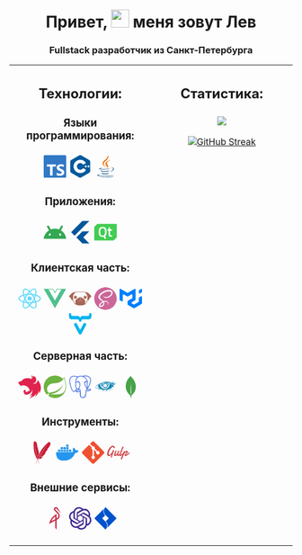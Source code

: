 <h1 align="center">Привет, <img src="https://github.com/blackcater/blackcater/raw/main/images/Hi.gif" height="32"/> меня зовут Лев</h1>
<h3 align="center">Fullstack разработчик из Санкт-Петербурга</h3>

<table>
<tr>
<td valign="top" width="50%">
<div align="center">  
<h2 align="center">Технологии:</h2>
<h3 align="center"> Языки программирования: <br><br>
<svg width=40 height=40 role="img" viewBox="0 0 24 24" xmlns="http://www.w3.org/2000/svg"><title>TypeScript</title><path d="M1.125 0C.502 0 0 .502 0 1.125v21.75C0 23.498.502 24 1.125 24h21.75c.623 0 1.125-.502 1.125-1.125V1.125C24 .502 23.498 0 22.875 0zm17.363 9.75c.612 0 1.154.037 1.627.111a6.38 6.38 0 0 1 1.306.34v2.458a3.95 3.95 0 0 0-.643-.361 5.093 5.093 0 0 0-.717-.26 5.453 5.453 0 0 0-1.426-.2c-.3 0-.573.028-.819.086a2.1 2.1 0 0 0-.623.242c-.17.104-.3.229-.393.374a.888.888 0 0 0-.14.49c0 .196.053.373.156.529.104.156.252.304.443.444s.423.276.696.41c.273.135.582.274.926.416.47.197.892.407 1.266.628.374.222.695.473.963.753.268.279.472.598.614.957.142.359.214.776.214 1.253 0 .657-.125 1.21-.373 1.656a3.033 3.033 0 0 1-1.012 1.085 4.38 4.38 0 0 1-1.487.596c-.566.12-1.163.18-1.79.18a9.916 9.916 0 0 1-1.84-.164 5.544 5.544 0 0 1-1.512-.493v-2.63a5.033 5.033 0 0 0 3.237 1.2c.333 0 .624-.03.872-.09.249-.06.456-.144.623-.25.166-.108.29-.234.373-.38a1.023 1.023 0 0 0-.074-1.089 2.12 2.12 0 0 0-.537-.5 5.597 5.597 0 0 0-.807-.444 27.72 27.72 0 0 0-1.007-.436c-.918-.383-1.602-.852-2.053-1.405-.45-.553-.676-1.222-.676-2.005 0-.614.123-1.141.369-1.582.246-.441.58-.804 1.004-1.089a4.494 4.494 0 0 1 1.47-.629 7.536 7.536 0 0 1 1.77-.201zm-15.113.188h9.563v2.166H9.506v9.646H6.789v-9.646H3.375z"  fill="#3178C6"/></svg>
<svg width=40 height=40 role="img" viewBox="0 0 24 24" xmlns="http://www.w3.org/2000/svg"><title>C++</title><path d="M22.394 6c-.167-.29-.398-.543-.652-.69L12.926.22c-.509-.294-1.34-.294-1.848 0L2.26 5.31c-.508.293-.923 1.013-.923 1.6v10.18c0 .294.104.62.271.91.167.29.398.543.652.69l8.816 5.09c.508.293 1.34.293 1.848 0l8.816-5.09c.254-.147.485-.4.652-.69.167-.29.27-.616.27-.91V6.91c.003-.294-.1-.62-.268-.91zM12 19.11c-3.92 0-7.109-3.19-7.109-7.11 0-3.92 3.19-7.11 7.11-7.11a7.133 7.133 0 016.156 3.553l-3.076 1.78a3.567 3.567 0 00-3.08-1.78A3.56 3.56 0 008.444 12 3.56 3.56 0 0012 15.555a3.57 3.57 0 003.08-1.778l3.078 1.78A7.135 7.135 0 0112 19.11zm7.11-6.715h-.79v.79h-.79v-.79h-.79v-.79h.79v-.79h.79v.79h.79zm2.962 0h-.79v.79h-.79v-.79h-.79v-.79h.79v-.79h.79v.79h.79z" fill="#00599C"/></svg>
<svg width=40 height=40 role="img" xmlns="http://www.w3.org/2000/svg" viewBox="0 0 32 32" fill="none"><path d="M16.0497 8.44062C22.6378 3.32607 19.2566 0 19.2566 0C19.7598 5.28738 13.813 6.53583 12.2189 10.1692C11.1312 12.6485 12.9638 14.8193 16.0475 17.5554C15.7749 16.9494 15.3544 16.3606 14.9288 15.7645C13.4769 13.7313 11.9645 11.6132 16.0497 8.44062Z" fill="#E76F00"/><path d="M17.1015 18.677C17.1015 18.677 19.0835 17.0779 17.5139 15.3008C12.1931 9.27186 23.3333 6.53583 23.3333 6.53583C16.5317 9.8125 17.5471 11.7574 19.2567 14.1202C21.0871 16.6538 17.1015 18.677 17.1015 18.677Z" fill="#E76F00"/><path d="M22.937 23.4456C29.0423 20.3258 26.2195 17.3278 24.2492 17.7317C23.7662 17.8305 23.5509 17.9162 23.5509 17.9162C23.5509 17.9162 23.7302 17.64 24.0726 17.5204C27.9705 16.1729 30.9682 21.4949 22.8143 23.6028C22.8143 23.6029 22.9088 23.5198 22.937 23.4456Z" fill="#5382A1"/><path d="M10.233 19.4969C6.41312 18.9953 12.3275 17.6139 12.3275 17.6139C12.3275 17.6139 10.0307 17.4616 7.20592 18.8043C3.86577 20.3932 15.4681 21.1158 21.474 19.5625C22.0984 19.1432 22.9614 18.7798 22.9614 18.7798C22.9614 18.7798 20.5037 19.2114 18.0561 19.4145C15.0612 19.6612 11.8459 19.7093 10.233 19.4969Z" fill="#5382A1"/><path d="M11.6864 22.4758C9.55624 22.2592 10.951 21.2439 10.951 21.2439C5.43898 23.0429 14.0178 25.083 21.7199 22.8682C20.9012 22.5844 20.3806 22.0653 20.3806 22.0653C16.6163 22.7781 14.441 22.7553 11.6864 22.4758Z" fill="#5382A1"/><path d="M12.6145 25.6991C10.486 25.4585 11.7295 24.7474 11.7295 24.7474C6.72594 26.1222 14.7729 28.9625 21.1433 26.2777C20.0999 25.8787 19.3528 25.4181 19.3528 25.4181C16.5111 25.9469 15.1931 25.9884 12.6145 25.6991Z" fill="#5382A1"/><path d="M25.9387 27.3388C25.9387 27.3388 26.8589 28.0844 24.9252 28.6612C21.2481 29.7566 9.62093 30.0874 6.39094 28.7049C5.22984 28.2082 7.40723 27.5189 8.09215 27.3742C8.80646 27.2219 9.21466 27.2503 9.21466 27.2503C7.9234 26.3558 0.868489 29.0067 5.63111 29.7659C18.6195 31.8372 29.3077 28.8331 25.9387 27.3388Z" fill="#5382A1"/><path d="M28 28.9679C27.7869 31.6947 18.7877 32.2683 12.9274 31.8994C9.10432 31.6583 8.33812 31.0558 8.32691 31.047C11.9859 31.6402 18.1549 31.7482 23.1568 30.8225C27.5903 30.0016 28 28.9679 28 28.9679Z" fill="#5382A1"/><div xmlns="" id="ext_installed_id"/></svg></h3>

<h3 align="center"> Приложения: <br><br>
<svg width=40 height=40 role="img" viewBox="0 0 24 24" xmlns="http://www.w3.org/2000/svg"><title>Android</title><path d="M18.4395 5.5586c-.675 1.1664-1.352 2.3318-2.0274 3.498-.0366-.0155-.0742-.0286-.1113-.043-1.8249-.6957-3.484-.8-4.42-.787-1.8551.0185-3.3544.4643-4.2597.8203-.084-.1494-1.7526-3.021-2.0215-3.4864a1.1451 1.1451 0 0 0-.1406-.1914c-.3312-.364-.9054-.4859-1.379-.203-.475.282-.7136.9361-.3886 1.5019 1.9466 3.3696-.0966-.2158 1.9473 3.3593.0172.031-.4946.2642-1.3926 1.0177C2.8987 12.176.452 14.772 0 18.9902h24c-.119-1.1108-.3686-2.099-.7461-3.0683-.7438-1.9118-1.8435-3.2928-2.7402-4.1836a12.1048 12.1048 0 0 0-2.1309-1.6875c.6594-1.122 1.312-2.2559 1.9649-3.3848.2077-.3615.1886-.7956-.0079-1.1191a1.1001 1.1001 0 0 0-.8515-.5332c-.5225-.0536-.9392.3128-1.0488.5449zm-.0391 8.461c.3944.5926.324 1.3306-.1563 1.6503-.4799.3197-1.188.0985-1.582-.4941-.3944-.5927-.324-1.3307.1563-1.6504.4727-.315 1.1812-.1086 1.582.4941zM7.207 13.5273c.4803.3197.5506 1.0577.1563 1.6504-.394.5926-1.1038.8138-1.584.4941-.48-.3197-.5503-1.0577-.1563-1.6504.4008-.6021 1.1087-.8106 1.584-.4941z" fill="#34A853"/></svg>
<svg width=40 height=40 role="img" viewBox="0 0 24 24" xmlns="http://www.w3.org/2000/svg"><title>Flutter</title><path d="M14.314 0L2.3 12 6 15.7 21.684.013h-7.357zm.014 11.072L7.857 17.53l6.47 6.47H21.7l-6.46-6.468 6.46-6.46h-7.37z" fill="#02569B"/></svg>
<svg width=40 height=40 role="img" viewBox="0 0 24 24" xmlns="http://www.w3.org/2000/svg"><title>Qt</title><path d="M21.693 3.162H3.33L0 6.49v14.348h20.671L24 17.51V3.162zM12.785 18.4l-1.562.728-1.35-2.217c-.196.057-.499.09-.924.09-1.579 0-2.683-.425-3.305-1.276-.622-.85-.932-2.2-.932-4.033 0-1.84.319-3.206.949-4.098.63-.892 1.726-1.341 3.288-1.341 1.562 0 2.658.441 3.28 1.333.63.883.94 2.25.94 4.098 0 1.219-.13 2.2-.384 2.945-.261.752-.679 1.325-1.268 1.718zm4.736-1.587c-.858 0-1.447-.196-1.766-.59-.32-.392-.483-1.136-.483-2.232v-3.534H14.11V9.051h1.162V6.843h1.644V9.05h2.094v1.415h-2.094v3.346c0 .622.05 1.03.14 1.227.09.204.326.303.695.303l1.243-.05.073 1.326c-.67.13-1.186.196-1.546.196zm-8.58-9.08c-.95 0-1.604.311-1.963.94-.352.63-.532 1.629-.532 3.011 0 1.374.172 2.364.515 2.953.344.589 1.006.892 1.98.892.973 0 1.628-.295 1.971-.876.335-.58.507-1.57.507-2.953 0-1.39-.172-2.396-.523-3.026-.352-.63-1.006-.94-1.955-.94Z" fill="#41CD52"/></svg>
</h3>

<h3 align="center"> Клиентская часть: <br><br>
<svg  width=40 height=40  role="img" viewBox="0 0 24 24" xmlns="http://www.w3.org/2000/svg"><title>React</title><path d="M14.23 12.004a2.236 2.236 0 0 1-2.235 2.236 2.236 2.236 0 0 1-2.236-2.236 2.236 2.236 0 0 1 2.235-2.236 2.236 2.236 0 0 1 2.236 2.236zm2.648-10.69c-1.346 0-3.107.96-4.888 2.622-1.78-1.653-3.542-2.602-4.887-2.602-.41 0-.783.093-1.106.278-1.375.793-1.683 3.264-.973 6.365C1.98 8.917 0 10.42 0 12.004c0 1.59 1.99 3.097 5.043 4.03-.704 3.113-.39 5.588.988 6.38.32.187.69.275 1.102.275 1.345 0 3.107-.96 4.888-2.624 1.78 1.654 3.542 2.603 4.887 2.603.41 0 .783-.09 1.106-.275 1.374-.792 1.683-3.263.973-6.365C22.02 15.096 24 13.59 24 12.004c0-1.59-1.99-3.097-5.043-4.032.704-3.11.39-5.587-.988-6.38-.318-.184-.688-.277-1.092-.278zm-.005 1.09v.006c.225 0 .406.044.558.127.666.382.955 1.835.73 3.704-.054.46-.142.945-.25 1.44-.96-.236-2.006-.417-3.107-.534-.66-.905-1.345-1.727-2.035-2.447 1.592-1.48 3.087-2.292 4.105-2.295zm-9.77.02c1.012 0 2.514.808 4.11 2.28-.686.72-1.37 1.537-2.02 2.442-1.107.117-2.154.298-3.113.538-.112-.49-.195-.964-.254-1.42-.23-1.868.054-3.32.714-3.707.19-.09.4-.127.563-.132zm4.882 3.05c.455.468.91.992 1.36 1.564-.44-.02-.89-.034-1.345-.034-.46 0-.915.01-1.36.034.44-.572.895-1.096 1.345-1.565zM12 8.1c.74 0 1.477.034 2.202.093.406.582.802 1.203 1.183 1.86.372.64.71 1.29 1.018 1.946-.308.655-.646 1.31-1.013 1.95-.38.66-.773 1.288-1.18 1.87-.728.063-1.466.098-2.21.098-.74 0-1.477-.035-2.202-.093-.406-.582-.802-1.204-1.183-1.86-.372-.64-.71-1.29-1.018-1.946.303-.657.646-1.313 1.013-1.954.38-.66.773-1.286 1.18-1.868.728-.064 1.466-.098 2.21-.098zm-3.635.254c-.24.377-.48.763-.704 1.16-.225.39-.435.782-.635 1.174-.265-.656-.49-1.31-.676-1.947.64-.15 1.315-.283 2.015-.386zm7.26 0c.695.103 1.365.23 2.006.387-.18.632-.405 1.282-.66 1.933-.2-.39-.41-.783-.64-1.174-.225-.392-.465-.774-.705-1.146zm3.063.675c.484.15.944.317 1.375.498 1.732.74 2.852 1.708 2.852 2.476-.005.768-1.125 1.74-2.857 2.475-.42.18-.88.342-1.355.493-.28-.958-.646-1.956-1.1-2.98.45-1.017.81-2.01 1.085-2.964zm-13.395.004c.278.96.645 1.957 1.1 2.98-.45 1.017-.812 2.01-1.086 2.964-.484-.15-.944-.318-1.37-.5-1.732-.737-2.852-1.706-2.852-2.474 0-.768 1.12-1.742 2.852-2.476.42-.18.88-.342 1.356-.494zm11.678 4.28c.265.657.49 1.312.676 1.948-.64.157-1.316.29-2.016.39.24-.375.48-.762.705-1.158.225-.39.435-.788.636-1.18zm-9.945.02c.2.392.41.783.64 1.175.23.39.465.772.705 1.143-.695-.102-1.365-.23-2.006-.386.18-.63.406-1.282.66-1.933zM17.92 16.32c.112.493.2.968.254 1.423.23 1.868-.054 3.32-.714 3.708-.147.09-.338.128-.563.128-1.012 0-2.514-.807-4.11-2.28.686-.72 1.37-1.536 2.02-2.44 1.107-.118 2.154-.3 3.113-.54zm-11.83.01c.96.234 2.006.415 3.107.532.66.905 1.345 1.727 2.035 2.446-1.595 1.483-3.092 2.295-4.11 2.295-.22-.005-.406-.05-.553-.132-.666-.38-.955-1.834-.73-3.703.054-.46.142-.944.25-1.438zm4.56.64c.44.02.89.034 1.345.034.46 0 .915-.01 1.36-.034-.44.572-.895 1.095-1.345 1.565-.455-.47-.91-.993-1.36-1.565z" fill="#61DAFB"/></svg>
<svg   width=40 height=40   role="img" viewBox="0 0 24 24" xmlns="http://www.w3.org/2000/svg"><title>Vue.js</title><path d="M24,1.61H14.06L12,5.16,9.94,1.61H0L12,22.39ZM12,14.08,5.16,2.23H9.59L12,6.41l2.41-4.18h4.43Z" fill="#4FC08D"/></svg>
<svg width=40 height=40 role="img" viewBox="0 0 24 24" xmlns="http://www.w3.org/2000/svg"><title>Pug</title><path d="M12.0938 4.6358c-2.0663 0-3.6817.204-4.9221.5704a6.4511 6.4511 0 0 0 .0918-.084c.0374-.0375-.0507-.0625-.2285-.0684-.5335-.0175-1.8672.1436-2.9904.7051-1.273.599-4.118 3.7446-4.0432 3.9318.075.1872 1.4594 1.3458 1.8712 1.795.2621.2995 1.0485 2.9592 1.7599 2.51.189-.131.2656-.651.33-1.2931.0582.4975.1155 1.013.1934 1.4805.1123.7488 1.087 1.3474 1.1993 2.0587.1391 1.0138.7614 1.7234 1.9805 2.174.4847.6681 1.2382.3299 1.801.6347.8984.4867 1.9091.2617 2.92.2617 1.0108 0 1.984.186 2.92-.3007.576-.2995 1.32.0311 1.8087-.5802 1.2254-.4494 1.8319-1.1633 1.9727-2.1895.1123-.7113 1.0479-1.3099 1.1602-2.0587.0633-.3799.1102-.802.1582-1.2032.0568.4994.13.9042.291 1.0157.674.4493 1.4978-2.2104 1.7599-2.5099.4118-.4492 1.7963-1.6078 1.8712-1.795.0748-.1872-2.8074-3.3327-4.0803-3.9318-1.1231-.5615-2.4568-.7226-2.9903-.705-.167.0054-.2454.0287-.2247.0624-1.1748-.308-2.6728-.4805-4.6095-.4805zm.0293.5c2.2035 0 3.8486.2253 5.01.6153.1335.0449.2387.098.3593.1465.6901.715 1.6233 1.831 2.0138 3.1173.0246.081.0405.1658.0625.248.0003.0013-.0003.0028 0 .004v.0039c.0453.77.3158 1.4169.2305 1.9903-.1536.9982-.2285 1.9726-.373 2.84l-.002.0039v.0039c-.0289.1922-.218.4762-.4786.8067-.2606.3305-.5955.7024-.6817 1.248v.006l-.0019.0038c-.1006.733-.4207 1.1997-1.17 1.5821.1252-.4447.2051-1.055.2051-1.963.0374-1.1231.0766-1.5722-.8594-2.6954-.7184-.9236-1.704-1.5746-2.793-1.8985-.1111-.3899-.7217-.836-1.551-.836-.8285 0-1.4147.422-1.5352.8204-1.1098.3182-2.116.9759-2.8458 1.9141-.936 1.1232-.8594 1.6097-.8594 2.6955 0 .9037.0795 1.5135.2031 1.961-.7697-.385-1.1078-.857-1.207-1.5802v-.0097c-.0875-.5541-.4371-.9235-.7071-1.254-.27-.3305-.4626-.6166-.4903-.8008l-.002-.004v-.0038c-.1444-.8669-.2196-1.8406-.373-2.838v-.002c-.0853-.5734.1833-1.2203.2285-1.9903v.0156c.0131-.1437.0173-.241.0254-.371.3604-1.1587 1.1531-2.1726 1.8048-2.8752a6.4135 6.4135 0 0 1 .7246-.289c1.1921-.3916 2.8593-.6153 5.0628-.6153zm-5.2092 3.805a1.6473 1.6473 0 0 0-1.6349 1.6484 1.6473 1.6473 0 0 0 1.6485 1.6466 1.6473 1.6473 0 0 0 .4415-.0606c.3487-.3747.7177-.7223 1.1113-1.041a1.6473 1.6473 0 0 0 .0938-.545 1.6473 1.6473 0 0 0-1.6466-1.6485 1.6473 1.6473 0 0 0-.0136 0zm10.2973 0a1.6473 1.6473 0 0 0-1.6368 1.6484 1.6473 1.6473 0 0 0 .1504.6836c.3125.2642.611.547.8945.8477a1.6473 1.6473 0 0 0 .6036.1153 1.6473 1.6473 0 0 0 1.6465-1.6466 1.6473 1.6473 0 0 0-1.6465-1.6485 1.6473 1.6473 0 0 0-.0117 0zm-9.8715.4863a.4118.4118 0 0 1 .4101.412.4118.4118 0 0 1-.4101.4122.4118.4118 0 0 1-.4122-.4121.4118.4118 0 0 1 .4122-.4121zm9.471 0a.4118.4118 0 0 1 .4122.412.4118.4118 0 0 1-.4121.4122.4118.4118 0 0 1-.4122-.4121.4118.4118 0 0 1 .4122-.4121zm-5.1095 1.4863a.1498.2995 17.23 0 1 .0293.004.1498.2995 17.23 0 1 .0547.33.1498.2995 17.23 0 1-.2325.2422.1498.2995 17.23 0 1-.0527-.33.1498.2995 17.23 0 1 .2012-.2462zm.6719.0215a.2995.1498 75.54 0 1 .205.254.2995.1498 75.54 0 1-.0703.328.2995.1498 75.54 0 1-.2207-.2519.2995.1498 75.54 0 1 .0703-.3281.2995.1498 75.54 0 1 .0157-.002zm-.3164.4766s.0358.226.1855.3008c.1498.0749.8614-.1504.8614-.1504-.337.262-.9727.263-.9727.338v.373c0 .4079.0263 1.4614-.0313 1.6856.8238.0045 2.09 1.1255 2.09 2.508v.0741c-.0375-1.3478-1.6091-2.4337-2.0958-2.4337-.4867 0-2.0603 1.0485-2.0978 2.4337v-.0742c0-1.3626 1.2326-2.47 2.0567-2.506-.0704-.5517-.0722-1.1372-.0722-1.6875v-.373c-.2145-.0954-.4322-.1714-.6563-.2364.1846.0326.371.0488.545.0488.1497-.0749.1875-.3008.1875-.3008zm-3.0412 1.3477a.1498.1498 0 0 1 .0078 0 .1498.1498 0 0 1 .1504.1504.1498.1498 0 0 1-.1504.1504.1498.1498 0 0 1-.1504-.1504.1498.1498 0 0 1 .1426-.1504zm1.1231 0a.1498.1498 0 0 1 .0078 0 .1498.1498 0 0 1 .1504.1504.1498.1498 0 0 1-.1504.1504.1498.1498 0 0 1-.1504-.1504.1498.1498 0 0 1 .1426-.1504zm3.67 0a.1498.1498 0 0 1 .0079 0 .1498.1498 0 0 1 .1504.1504.1498.1498 0 0 1-.1504.1504.1498.1498 0 0 1-.1504-.1504.1498.1498 0 0 1 .1426-.1504zm1.1232 0a.1498.1498 0 0 1 .0078 0 .1498.1498 0 0 1 .1504.1504.1498.1498 0 0 1-.1504.1504.1498.1498 0 0 1-.1504-.1504.1498.1498 0 0 1 .1426-.1504zm-5.6526.8985a.1498.1498 0 0 1 .0078 0 .1498.1498 0 0 1 .1484.1504.1498.1498 0 0 1-.1484.1504.1498.1498 0 0 1-.1504-.1504.1498.1498 0 0 1 .1426-.1504zm5.3908 0a.1498.1498 0 0 1 .006 0 .1498.1498 0 0 1 .1503.1504.1498.1498 0 0 1-.1504.1504.1498.1498 0 0 1-.1484-.1504.1498.1498 0 0 1 .1425-.1504Z" fill="#A86454"/></svg>
<svg width=40 height=40 role="img" viewBox="0 0 24 24" xmlns="http://www.w3.org/2000/svg"><title>Sass</title><path d="M12 0c6.627 0 12 5.373 12 12s-5.373 12-12 12S0 18.627 0 12 5.373 0 12 0zM9.615 15.998c.175.645.156 1.248-.024 1.792l-.065.18c-.024.061-.052.12-.078.176-.14.29-.326.56-.555.81-.698.759-1.672 1.047-2.09.805-.45-.262-.226-1.335.584-2.19.871-.918 2.12-1.509 2.12-1.509v-.003l.108-.061zm9.911-10.861c-.542-2.133-4.077-2.834-7.422-1.645-1.989.707-4.144 1.818-5.693 3.267C4.568 8.48 4.275 9.98 4.396 10.607c.427 2.211 3.457 3.657 4.703 4.73v.006c-.367.18-3.056 1.529-3.686 2.925-.675 1.47.105 2.521.615 2.655 1.575.436 3.195-.36 4.065-1.649.84-1.261.766-2.881.404-3.676.496-.135 1.08-.195 1.83-.104 2.101.24 2.521 1.56 2.43 2.1-.09.539-.523.854-.674.944-.15.091-.195.12-.181.181.015.09.091.09.21.075.165-.03 1.096-.45 1.141-1.471.045-1.29-1.186-2.729-3.375-2.7-.9.016-1.471.091-1.875.256-.03-.045-.061-.075-.105-.105-1.35-1.455-3.855-2.475-3.75-4.41.03-.705.285-2.564 4.8-4.814 3.705-1.846 6.661-1.335 7.171-.21.733 1.604-1.576 4.59-5.431 5.024-1.47.165-2.235-.404-2.431-.615-.209-.225-.239-.24-.314-.194-.12.06-.045.255 0 .375.12.3.585.825 1.396 1.095.704.225 2.43.359 4.5-.45 2.324-.899 4.139-3.405 3.614-5.505l.073.067z" fill="#CC6699"/></svg>
<svg width=40 height=40 role="img" viewBox="0 0 24 24" xmlns="http://www.w3.org/2000/svg"><title>MUI</title><path d="M20.229 15.793a.666.666 0 0 0 .244-.243.666.666 0 0 0 .09-.333l.012-3.858a.666.666 0 0 1 .09-.333.666.666 0 0 1 .245-.243L23 9.58a.667.667 0 0 1 .333-.088.667.667 0 0 1 .333.09.667.667 0 0 1 .244.243.666.666 0 0 1 .089.333v7.014a.667.667 0 0 1-.335.578l-7.893 4.534a.666.666 0 0 1-.662 0l-6.194-3.542a.667.667 0 0 1-.246-.244.667.667 0 0 1-.09-.335v-3.537c0-.004.004-.006.008-.004s.008 0 .008-.005v-.004c0-.003.002-.005.004-.007l5.102-2.93c.004-.003.002-.01-.003-.01a.005.005 0 0 1-.004-.002.005.005 0 0 1-.001-.004l.01-3.467a.667.667 0 0 0-.333-.58.667.667 0 0 0-.667 0L8.912 9.799a.667.667 0 0 1-.665 0l-3.804-2.19a.667.667 0 0 0-.999.577v6.267a.667.667 0 0 1-.332.577.666.666 0 0 1-.332.09.667.667 0 0 1-.333-.088L.336 13.825a.667.667 0 0 1-.246-.244.667.667 0 0 1-.09-.336L.019 2.292a.667.667 0 0 1 .998-.577l7.23 4.153a.667.667 0 0 0 .665 0l7.228-4.153a.666.666 0 0 1 .333-.088.666.666 0 0 1 .333.09.667.667 0 0 1 .244.244.667.667 0 0 1 .088.333V13.25c0 .117-.03.232-.089.334a.667.667 0 0 1-.245.244l-3.785 2.18a.667.667 0 0 0-.245.245.666.666 0 0 0-.089.334.667.667 0 0 0 .09.334.666.666 0 0 0 .247.244l2.088 1.189a.67.67 0 0 0 .33.087.667.667 0 0 0 .332-.089l4.457-2.56Zm.438-9.828a.666.666 0 0 0 .09.335.666.666 0 0 0 .248.244.667.667 0 0 0 .67-.008l2.001-1.2a.666.666 0 0 0 .237-.243.667.667 0 0 0 .087-.329V2.32a.667.667 0 0 0-.091-.335.667.667 0 0 0-.584-.33.667.667 0 0 0-.334.094l-2 1.2a.666.666 0 0 0-.238.243.668.668 0 0 0-.086.329v2.445Z" fill="#007FFF"/></svg>
<svg width=40 height=40 role="img" viewBox="0 0 24 24" xmlns="http://www.w3.org/2000/svg"><title>Vaadin</title><path d="M1.166.521C.506.521 0 1.055 0 1.715v1.97c0 2.316 1.054 3.473 3.502 3.473h5.43c1.623 0 1.783.685 1.783 1.35 0 .068.004.13.012.193a1.268 1.268 0 0 0 2.531-.004c.007-.062.012-.121.012-.19 0-.664.16-1.349 1.783-1.349h5.43C22.93 7.158 24 6.001 24 3.686V1.715c0-.66-.524-1.194-1.184-1.194-.66 0-1.189.534-1.189 1.194l-.004.685c0 .746-.476 1.27-1.594 1.27h-5.322c-2.422 0-2.608 1.796-2.687 2.748h-.055c-.08-.952-.266-2.748-2.688-2.748H3.955c-1.118 0-1.629-.544-1.629-1.29v-.665c0-.66-.5-1.194-1.16-1.194zm5.875 10.553a1.586 1.586 0 0 0-1.375 2.371c1.657 3.06 3.308 6.13 4.967 9.184a1.415 1.415 0 0 0 2.586.02l.033-.06 4.945-9.142a1.587 1.587 0 0 0-1.377-2.373c-.702 0-1.179.345-1.502 1.082l-3.386 6.313-3.383-6.305c-.326-.745-.805-1.09-1.508-1.09Z" fill="#00B4F0"/></svg>
</h3>

<h3 align="center"> Серверная часть: <br><br>
<svg width=40 height=40 role="img" viewBox="0 0 24 24" xmlns="http://www.w3.org/2000/svg"><title>NestJS</title><path d="M14.131.047c-.173 0-.334.037-.483.087.316.21.49.49.576.806.007.043.019.074.025.117a.681.681 0 0 1 .013.112c.024.545-.143.614-.26.936-.18.415-.13.861.086 1.22a.74.74 0 0 0 .074.137c-.235-1.568 1.073-1.803 1.314-2.293.019-.428-.334-.713-.613-.911a1.37 1.37 0 0 0-.732-.21zM16.102.4c-.024.143-.006.106-.012.18-.006.05-.006.112-.012.161-.013.05-.025.1-.044.149-.012.05-.03.1-.05.149l-.067.142c-.02.025-.031.05-.05.075l-.037.055a2.152 2.152 0 0 1-.093.124c-.037.038-.068.081-.112.112v.006c-.037.031-.074.068-.118.1-.13.099-.278.173-.415.266-.043.03-.087.056-.124.093a.906.906 0 0 0-.118.099c-.043.037-.074.074-.111.118-.031.037-.068.08-.093.124a1.582 1.582 0 0 0-.087.13c-.025.05-.043.093-.068.142-.019.05-.037.093-.05.143a2.007 2.007 0 0 0-.043.155c-.006.025-.006.056-.012.08-.007.025-.007.05-.013.075 0 .05-.006.105-.006.155 0 .037 0 .074.006.111 0 .05.006.1.019.155.006.05.018.1.03.15.02.049.032.098.05.148.013.03.031.062.044.087l-1.426-.552c-.241-.068-.477-.13-.719-.186l-.39-.093c-.372-.074-.75-.13-1.128-.167-.013 0-.019-.006-.031-.006A11.082 11.082 0 0 0 8.9 2.855c-.378.025-.756.074-1.134.136a12.45 12.45 0 0 0-.837.174l-.279.074c-.092.037-.18.08-.266.118l-.205.093c-.012.006-.024.006-.03.012-.063.031-.118.056-.174.087a2.738 2.738 0 0 0-.236.118c-.043.018-.086.043-.124.062a.559.559 0 0 1-.055.03c-.056.032-.112.063-.162.094a1.56 1.56 0 0 0-.148.093c-.044.03-.087.055-.124.086-.006.007-.013.007-.019.013-.037.025-.08.056-.118.087l-.012.012-.093.074c-.012.007-.025.019-.037.025-.031.025-.062.056-.093.08-.006.013-.019.02-.025.025-.037.038-.074.069-.111.106-.007 0-.007.006-.013.012a1.742 1.742 0 0 0-.111.106c-.007.006-.007.012-.013.012a1.454 1.454 0 0 0-.093.1c-.012.012-.03.024-.043.036a1.374 1.374 0 0 1-.106.112c-.006.012-.018.019-.024.03-.05.05-.093.1-.143.15l-.018.018c-.1.106-.205.211-.317.304-.111.1-.229.192-.347.273a3.777 3.777 0 0 1-.762.421c-.13.056-.267.106-.403.149-.26.056-.527.161-.756.18-.05 0-.105.012-.155.018l-.155.037-.149.056c-.05.019-.099.044-.148.068-.044.031-.093.056-.137.087a1.011 1.011 0 0 0-.124.106c-.043.03-.087.074-.124.111-.037.043-.074.08-.105.124-.031.05-.068.093-.093.143a1.092 1.092 0 0 0-.087.142c-.025.056-.05.106-.068.161-.019.05-.037.106-.056.161-.012.05-.025.1-.03.15 0 .005-.007.012-.007.018-.012.056-.012.13-.019.167C.006 7.95 0 7.986 0 8.03a.657.657 0 0 0 .074.31v.006c.019.037.044.075.069.112.024.037.05.074.08.111.031.031.068.069.106.1a.906.906 0 0 0 .117.099c.149.13.186.173.378.272.031.019.062.031.1.05.006 0 .012.006.018.006 0 .013 0 .019.006.031a1.272 1.272 0 0 0 .08.298c.02.037.032.074.05.111.007.013.013.025.02.031.024.05.049.093.073.137l.093.13c.031.037.069.08.106.118.037.037.074.068.118.105 0 0 .006.006.012.006.037.031.074.062.112.087a.986.986 0 0 0 .136.08c.043.025.093.05.142.069a.73.73 0 0 0 .124.043c.007.006.013.006.025.012.025.007.056.013.08.019-.018.335-.024.65.026.762.055.124.328-.254.6-.688-.036.428-.061.93 0 1.079.069.155.44-.329.763-.862 4.395-1.016 8.405 2.02 8.826 6.31-.08-.67-.905-1.041-1.283-.948-.186.458-.502 1.047-1.01 1.413.043-.41.025-.83-.062-1.24a4.009 4.009 0 0 1-.769 1.562c-.588.043-1.177-.242-1.487-.67-.025-.018-.031-.055-.05-.08-.018-.043-.037-.087-.05-.13a.515.515 0 0 1-.037-.13c-.006-.044-.006-.087-.006-.137v-.093a.992.992 0 0 1 .031-.13c.013-.043.025-.086.044-.13.024-.043.043-.087.074-.13.105-.298.105-.54-.087-.682a.706.706 0 0 0-.118-.062c-.024-.006-.055-.018-.08-.025l-.05-.018a.847.847 0 0 0-.13-.031.472.472 0 0 0-.13-.019 1.01 1.01 0 0 0-.136-.012c-.031 0-.062.006-.093.006a.484.484 0 0 0-.137.019c-.043.006-.086.012-.13.024a1.068 1.068 0 0 0-.13.044c-.043.018-.08.037-.124.056-.037.018-.074.043-.118.062-1.444.942-.582 3.148.403 3.787-.372.068-.75.148-.855.229l-.013.012c.267.161.546.298.837.416.397.13.818.247 1.004.297v.006a5.996 5.996 0 0 0 1.562.112c2.746-.192 4.996-2.281 5.405-5.033l.037.161c.019.112.043.23.056.347v.006c.012.056.018.112.025.162v.024c.006.056.012.112.012.162.006.068.012.136.012.204v.1c0 .03.007.067.007.098 0 .038-.007.075-.007.112v.087c0 .043-.006.08-.006.124 0 .025 0 .05-.006.08 0 .044-.006.087-.006.137-.006.018-.006.037-.006.055l-.02.143c0 .019 0 .037-.005.056-.007.062-.019.118-.025.18v.012l-.037.174v.018l-.037.167c0 .007-.007.02-.007.025a1.663 1.663 0 0 1-.043.168v.018c-.019.062-.037.118-.05.174-.006.006-.006.012-.006.012l-.056.186c-.024.062-.043.118-.068.18-.025.062-.043.124-.068.18-.025.062-.05.117-.074.18h-.007c-.024.055-.05.117-.08.173a.302.302 0 0 1-.019.043c-.006.006-.006.013-.012.019a5.867 5.867 0 0 1-1.742 2.082c-.05.031-.099.069-.149.106-.012.012-.03.018-.043.03a2.603 2.603 0 0 1-.136.094l.018.037h.007l.26-.037h.006c.161-.025.322-.056.483-.087.044-.006.093-.019.137-.031l.087-.019c.043-.006.086-.018.13-.024.037-.013.074-.02.111-.031.62-.15 1.221-.354 1.798-.595a9.926 9.926 0 0 1-3.85 3.142c.714-.05 1.426-.167 2.114-.366a9.903 9.903 0 0 0 5.857-4.68 9.893 9.893 0 0 1-1.667 3.986 9.758 9.758 0 0 0 1.655-1.376 9.824 9.824 0 0 0 2.61-5.268c.21.98.272 1.99.18 2.987 4.474-6.241.371-12.712-1.346-14.416-.006-.013-.012-.019-.012-.031-.006.006-.006.006-.006.012 0-.006 0-.006-.007-.012 0 .074-.006.148-.012.223a8.34 8.34 0 0 1-.062.415c-.03.136-.068.273-.105.41-.044.13-.093.266-.15.396a5.322 5.322 0 0 1-.185.378 4.735 4.735 0 0 1-.477.688c-.093.111-.192.21-.292.31a3.994 3.994 0 0 1-.18.155l-.142.124a3.459 3.459 0 0 1-.347.241 4.295 4.295 0 0 1-.366.211c-.13.062-.26.118-.39.174a4.364 4.364 0 0 1-.818.223c-.143.025-.285.037-.422.05a4.914 4.914 0 0 1-.297.012 4.66 4.66 0 0 1-.422-.025 3.137 3.137 0 0 1-.421-.062 3.136 3.136 0 0 1-.415-.105h-.007c.137-.013.273-.025.41-.05a4.493 4.493 0 0 0 .818-.223c.136-.05.266-.112.39-.174.13-.062.248-.13.372-.204.118-.08.235-.161.347-.248.112-.087.217-.18.316-.279.105-.093.198-.198.291-.304.093-.111.18-.223.26-.334.013-.019.026-.044.038-.062.062-.1.124-.199.18-.298a4.272 4.272 0 0 0 .334-.775c.044-.13.075-.266.106-.403.025-.142.05-.278.062-.415.012-.142.025-.285.025-.421 0-.1-.007-.199-.013-.298a6.726 6.726 0 0 0-.05-.415 4.493 4.493 0 0 0-.092-.415c-.044-.13-.087-.267-.137-.397-.05-.13-.111-.26-.173-.384-.069-.124-.137-.248-.211-.366a6.843 6.843 0 0 0-.248-.34c-.093-.106-.186-.212-.285-.317a3.878 3.878 0 0 0-.161-.155c-.28-.217-.57-.421-.862-.607a1.154 1.154 0 0 0-.124-.062 2.415 2.415 0 0 0-.589-.26Z" fill="#E0234E"/></svg>
<svg width=40 height=40 role="img" viewBox="0 0 24 24" xmlns="http://www.w3.org/2000/svg"><title>Spring</title><path d="M21.8537 1.4158a10.4504 10.4504 0 0 1-1.284 2.2471A11.9666 11.9666 0 1 0 3.8518 20.7757l.4445.3951a11.9543 11.9543 0 0 0 19.6316-8.2971c.3457-3.0126-.568-6.8649-2.0743-11.458zM5.5805 20.8745a1.0174 1.0174 0 1 1-.1482-1.4323 1.0396 1.0396 0 0 1 .1482 1.4323zm16.1991-3.5806c-2.9385 3.9263-9.2601 2.5928-13.2852 2.7904 0 0-.7161.0494-1.4323.1481 0 0 .2717-.1234.6174-.2469 2.8398-.9877 4.1732-1.1853 5.9018-2.0743 3.2349-1.6545 6.4698-5.2844 7.1118-9.0379-1.2347 3.6053-4.9881 6.7167-8.3959 7.9761-2.3459.8643-6.5685 1.7039-6.5685 1.7039l-.1729-.0988c-2.8645-1.4076-2.9632-7.6304 2.2718-9.6306 2.2966-.889 4.4696-.395 6.9637-.9877 2.6422-.6174 5.7043-2.5929 6.939-5.1857 1.3828 4.1732 3.062 10.643.0493 14.6434z" fill="#6DB33F"/></svg>
<svg width=40 height=40  role="img" viewBox="0 0 24 24" xmlns="http://www.w3.org/2000/svg"><title>PostgreSQL</title><path d="M23.5594 14.7228a.5269.5269 0 0 0-.0563-.1191c-.139-.2632-.4768-.3418-1.0074-.2321-1.6533.3411-2.2935.1312-2.5256-.0191 1.342-2.0482 2.445-4.522 3.0411-6.8297.2714-1.0507.7982-3.5237.1222-4.7316a1.5641 1.5641 0 0 0-.1509-.235C21.6931.9086 19.8007.0248 17.5099.0005c-1.4947-.0158-2.7705.3461-3.1161.4794a9.449 9.449 0 0 0-.5159-.0816 8.044 8.044 0 0 0-1.3114-.1278c-1.1822-.0184-2.2038.2642-3.0498.8406-.8573-.3211-4.7888-1.645-7.2219.0788C.9359 2.1526.3086 3.8733.4302 6.3043c.0409.818.5069 3.334 1.2423 5.7436.4598 1.5065.9387 2.7019 1.4334 3.582.553.9942 1.1259 1.5933 1.7143 1.7895.4474.1491 1.1327.1441 1.8581-.7279.8012-.9635 1.5903-1.8258 1.9446-2.2069.4351.2355.9064.3625 1.39.3772a.0569.0569 0 0 0 .0004.0041 11.0312 11.0312 0 0 0-.2472.3054c-.3389.4302-.4094.5197-1.5002.7443-.3102.064-1.1344.2339-1.1464.8115-.0025.1224.0329.2309.0919.3268.2269.4231.9216.6097 1.015.6331 1.3345.3335 2.5044.092 3.3714-.6787-.017 2.231.0775 4.4174.3454 5.0874.2212.5529.7618 1.9045 2.4692 1.9043.2505 0 .5263-.0291.8296-.0941 1.7819-.3821 2.5557-1.1696 2.855-2.9059.1503-.8707.4016-2.8753.5388-4.1012.0169-.0703.0357-.1207.057-.1362.0007-.0005.0697-.0471.4272.0307a.3673.3673 0 0 0 .0443.0068l.2539.0223.0149.001c.8468.0384 1.9114-.1426 2.5312-.4308.6438-.2988 1.8057-1.0323 1.5951-1.6698zM2.371 11.8765c-.7435-2.4358-1.1779-4.8851-1.2123-5.5719-.1086-2.1714.4171-3.6829 1.5623-4.4927 1.8367-1.2986 4.8398-.5408 6.108-.13-.0032.0032-.0066.0061-.0098.0094-2.0238 2.044-1.9758 5.536-1.9708 5.7495-.0002.0823.0066.1989.0162.3593.0348.5873.0996 1.6804-.0735 2.9184-.1609 1.1504.1937 2.2764.9728 3.0892.0806.0841.1648.1631.2518.2374-.3468.3714-1.1004 1.1926-1.9025 2.1576-.5677.6825-.9597.5517-1.0886.5087-.3919-.1307-.813-.5871-1.2381-1.3223-.4796-.839-.9635-2.0317-1.4155-3.5126zm6.0072 5.0871c-.1711-.0428-.3271-.1132-.4322-.1772.0889-.0394.2374-.0902.4833-.1409 1.2833-.2641 1.4815-.4506 1.9143-1.0002.0992-.126.2116-.2687.3673-.4426a.3549.3549 0 0 0 .0737-.1298c.1708-.1513.2724-.1099.4369-.0417.156.0646.3078.26.3695.4752.0291.1016.0619.2945-.0452.4444-.9043 1.2658-2.2216 1.2494-3.1676 1.0128zm2.094-3.988-.0525.141c-.133.3566-.2567.6881-.3334 1.003-.6674-.0021-1.3168-.2872-1.8105-.8024-.6279-.6551-.9131-1.5664-.7825-2.5004.1828-1.3079.1153-2.4468.079-3.0586-.005-.0857-.0095-.1607-.0122-.2199.2957-.2621 1.6659-.9962 2.6429-.7724.4459.1022.7176.4057.8305.928.5846 2.7038.0774 3.8307-.3302 4.7363-.084.1866-.1633.3629-.2311.5454zm7.3637 4.5725c-.0169.1768-.0358.376-.0618.5959l-.146.4383a.3547.3547 0 0 0-.0182.1077c-.0059.4747-.054.6489-.115.8693-.0634.2292-.1353.4891-.1794 1.0575-.11 1.4143-.8782 2.2267-2.4172 2.5565-1.5155.3251-1.7843-.4968-2.0212-1.2217a6.5824 6.5824 0 0 0-.0769-.2266c-.2154-.5858-.1911-1.4119-.1574-2.5551.0165-.5612-.0249-1.9013-.3302-2.6462.0044-.2932.0106-.5909.019-.8918a.3529.3529 0 0 0-.0153-.1126 1.4927 1.4927 0 0 0-.0439-.208c-.1226-.4283-.4213-.7866-.7797-.9351-.1424-.059-.4038-.1672-.7178-.0869.067-.276.1831-.5875.309-.9249l.0529-.142c.0595-.16.134-.3257.213-.5012.4265-.9476 1.0106-2.2453.3766-5.1772-.2374-1.0981-1.0304-1.6343-2.2324-1.5098-.7207.0746-1.3799.3654-1.7088.5321a5.6716 5.6716 0 0 0-.1958.1041c.0918-1.1064.4386-3.1741 1.7357-4.4823a4.0306 4.0306 0 0 1 .3033-.276.3532.3532 0 0 0 .1447-.0644c.7524-.5706 1.6945-.8506 2.802-.8325.4091.0067.8017.0339 1.1742.081 1.939.3544 3.2439 1.4468 4.0359 2.3827.8143.9623 1.2552 1.9315 1.4312 2.4543-1.3232-.1346-2.2234.1268-2.6797.779-.9926 1.4189.543 4.1729 1.2811 5.4964.1353.2426.2522.4522.2889.5413.2403.5825.5515.9713.7787 1.2552.0696.087.1372.1714.1885.245-.4008.1155-1.1208.3825-1.0552 1.717-.0123.1563-.0423.4469-.0834.8148-.0461.2077-.0702.4603-.0994.7662zm.8905-1.6211c-.0405-.8316.2691-.9185.5967-1.0105a2.8566 2.8566 0 0 0 .135-.0406 1.202 1.202 0 0 0 .1342.103c.5703.3765 1.5823.4213 3.0068.1344-.2016.1769-.5189.3994-.9533.6011-.4098.1903-1.0957.333-1.7473.3636-.7197.0336-1.0859-.0807-1.1721-.151zm.5695-9.2712c-.0059.3508-.0542.6692-.1054 1.0017-.055.3576-.112.7274-.1264 1.1762-.0142.4368.0404.8909.0932 1.3301.1066.887.216 1.8003-.2075 2.7014a3.5272 3.5272 0 0 1-.1876-.3856c-.0527-.1276-.1669-.3326-.3251-.6162-.6156-1.1041-2.0574-3.6896-1.3193-4.7446.3795-.5427 1.3408-.5661 2.1781-.463zm.2284 7.0137a12.3762 12.3762 0 0 0-.0853-.1074l-.0355-.0444c.7262-1.1995.5842-2.3862.4578-3.4385-.0519-.4318-.1009-.8396-.0885-1.2226.0129-.4061.0666-.7543.1185-1.0911.0639-.415.1288-.8443.1109-1.3505.0134-.0531.0188-.1158.0118-.1902-.0457-.4855-.5999-1.938-1.7294-3.253-.6076-.7073-1.4896-1.4972-2.6889-2.0395.5251-.1066 1.2328-.2035 2.0244-.1859 2.0515.0456 3.6746.8135 4.8242 2.2824a.908.908 0 0 1 .0667.1002c.7231 1.3556-.2762 6.2751-2.9867 10.5405zm-8.8166-6.1162c-.025.1794-.3089.4225-.6211.4225a.5821.5821 0 0 1-.0809-.0056c-.1873-.026-.3765-.144-.5059-.3156-.0458-.0605-.1203-.178-.1055-.2844.0055-.0401.0261-.0985.0925-.1488.1182-.0894.3518-.1226.6096-.0867.3163.0441.6426.1938.6113.4186zm7.9305-.4114c.0111.0792-.049.201-.1531.3102-.0683.0717-.212.1961-.4079.2232a.5456.5456 0 0 1-.075.0052c-.2935 0-.5414-.2344-.5607-.3717-.024-.1765.2641-.3106.5611-.352.297-.0414.6111.0088.6356.1851z" fill="#4169E1"/></svg>
<svg width=40 height=40 role="img" viewBox="0 0 24 24" xmlns="http://www.w3.org/2000/svg"><title>Apache Cassandra</title><path d="M10.374 10.53a3.102 3.102 0 0 1-.428-.222l.555.143c0 .02-.01.036-.01.055l-.117.025zm-.283 1.506-.315.253.852-1.079-1.078.391c.002.017.009.033.009.05a.57.57 0 0 1-.184.42c.102.217.228.424.375.616a3.2 3.2 0 0 1 .34-.651zm.717-2.347-.652-.82a.427.427 0 0 1-.506.162c-.054.073-.083.162-.13.24l1.258.463c.011-.015.019-.031.03-.045zm-1.666.444c-.07.314-.087.637-.05.956a.566.566 0 0 1 .451.475l.946-.606c-.067-.022-.126-.06-.191-.088l-1.119-.08.64-.14a3.186 3.186 0 0 1-.668-.554l-.01.037zM20.1 11.648c-.164.202.833 1.022.833 1.022s-1.654-1.022-2.234-.72c-.278.144.574.811 1.175 1.242-.428-.274-.982-.571-1.175-.408-.328.277 1.565 2.549 1.565 2.549s-2.145-2.322-2.36-2.209c-.214.114.593 1.224.593 1.224s-1.06-1.16-1.35-.959c-.29.202 1.514 3.218 1.514 3.218s-1.956-3.091-2.763-2.574c1.268 2.782.795 3.18.795 3.18s-.162-2.839-1.742-2.764c-.795.038.379 2.12.379 2.12s-1.08-1.902-1.8-1.864c1.326 2.51.854 3.53.854 3.53s.219-2.143-1.58-3.336c.682.606-.427 3.336-.427 3.336s.976-4.023-.719-3.256c-.268.121-.019 2.007-.019 2.007s-.34-2.158-.851-2.045c-.298.066-1.893 2.99-1.893 2.99s1.306-3.16.908-3.027c-.29.096-.833 1.4-.833 1.4s.265-1.287 0-1.363c-.264-.075-1.74 1.363-1.74 1.363s1.097-1.287.908-1.552c-.287-.402-.623-.42-1.022-.265-.581.226-1.363 1.287-1.363 1.287s.78-1.074.643-1.476c-.219-.647-2.46 1.249-2.46 1.249s1.325-1.25 1.022-1.514c-.303-.265-1.947-.183-2.46-.185-1.515-.004-2.039-.36-2.498-.724 1.987.997 3.803-.151 6.094.494l.21.06c-1.3-.558-2.144-1.378-2.226-2.354-.036-.416.074-.827.297-1.222.619-.4 1.29-.773 2.06-1.095a4 4 0 0 0-.064.698c0 2.44 2.203 4.417 4.92 4.417s4.92-1.977 4.92-4.417c0-.45-.083-.881-.223-1.29 1.431.404 2.45.968 3.132 1.335.022.092.045.184.053.279.024.274-.018.547-.11.814.095-.147.198-.288.28-.445.367-.997 1.855.227 1.855.227s-1.085-.454-1.06-.24c.026.215 1.628.96 1.628.96s-1.45-.455-1.362-.114c.088.34 1.817 1.703 1.817 1.703s-1.956-1.489-2.12-1.287zm-7.268 2.65.042-.008-.06.01zM9.256 9.753c.12.13.26.234.396.343l.927-.029-1.064-.788c-.093.154-.195.303-.26.474Zm10.62 3.44c.3.215.54.373.54.373s-.24-.181-.54-.374zM7.507 8.617c-.14.229-.214.492-.215.76a3.99 3.99 0 0 0 2.358 3.64c0-.005.002-.01.003-.014a3.19 3.19 0 0 1-.58-.788c-.648.099-.926-.794-.336-1.08a3.174 3.174 0 0 1 .138-1.388 3.162 3.162 0 0 1-.52-1.36c-.296.07-.579.147-.848.23Zm1.488.82c.108-.24.243-.46.402-.661a.435.435 0 0 1 .568-.557c.077-.059.166-.099.248-.15a16.17 16.17 0 0 0-1.727.284c.114.388.272.76.509 1.084Zm2.285 3.928c1.4 0 2.633-.723 3.344-1.816a3.399 3.399 0 0 0-1.265-.539l-.297-.023.916.9-1.197-.467.704 1.078-1.074-.832-.012.006.347 1.278-.596-1.134-.098 1.33-.401-1.326-.472 1.261.114-1.359c-.006-.002-.01-.006-.015-.008l-.814 1.154.286-1.067c-.34.322-.605.713-.781 1.146.095.102.197.198.303.29.322.083.66.128 1.008.128zm10.145-4.434c.971-.567 1.716-1.955 1.716-1.955s-1.893 1.955-3.205 1.665c1.186-.934 1.766-2.549 1.766-2.549s-1.506 2.325-2.448 2.423c1.086-.959 1.54-2.322 1.54-2.322s-1.237 1.817-2.196 1.944c1.287-1.161 1.338-1.893 1.338-1.893s-1.781 2.302-2.499 1.943c.858-.934 1.439-2.12 1.439-2.12s-1.489 2.019-1.893 1.69c-.277-.05.454-.958.454-.958s-.908.807-1.16.606c.454-.278 1.236-1.64 1.236-1.64S16 7.505 15.621 7.304l.731-1.483s-.73 1.483-1.715 1.23c.454-.58.63-1.112.63-1.112s-.756 1.213-1.69.885c-.22-.077.273-.635.273-.635s-.626.61-1.055.534c-.43-.076.025-.858.025-.858s-.757 1.186-.908 1.136c-.152-.05.075-.833.075-.833s-.555.908-.858.858c-.302-.05 0-.934 0-.934s-.328.984-.58.909c-.252-.076-.303-.656-.303-.656s-.068.788-.429.858c-2.725.53-5.728 1.69-9.489 5.45C3.887 10.738 5.3 7.91 11.962 7.659c5.044-.191 7.399 2.137 8.177 2.17C22.51 9.93 24 7.633 24 7.633s-1.489 1.716-2.574 1.3zm-7.74.872-.608.464v.001l.054.003a3.35 3.35 0 0 0 .554-.468zm1.583-.426c0-.536-.237-.929-.594-1.217a3.178 3.178 0 0 1-.165.825.393.393 0 0 1-.328.681c-.154.233-.34.445-.549.63l.661.034-.995.237c-.025.018-.045.041-.07.058a3.194 3.194 0 0 1 1.536.691c.32-.574.504-1.235.504-1.94zM10.99 7.996a3.5 3.5 0 0 0-.785.46.427.427 0 0 1-.013.357l.885.643.023-.016-.36-1.262.627 1.12c.018-.006.04-.006.058-.011l-.02-1.251.398 1.163.477-1.15.016 1.268c.004.001.007.005.012.007l.713-1.005-.363 1.218.009.01 1.04-.69-.759 1.05.002.005.95-.34c.012-.016.028-.029.041-.045a.395.395 0 0 1 .394-.632 3.43 3.43 0 0 0 .27-.784 13.99 13.99 0 0 0-2.798-.168c-.286.011-.55.033-.817.053Z"  fill="#1287B1"/></svg>
<svg width=40 height=40  role="img" viewBox="0 0 24 24" xmlns="http://www.w3.org/2000/svg"><title>MongoDB</title><path d="M17.193 9.555c-1.264-5.58-4.252-7.414-4.573-8.115-.28-.394-.53-.954-.735-1.44-.036.495-.055.685-.523 1.184-.723.566-4.438 3.682-4.74 10.02-.282 5.912 4.27 9.435 4.888 9.884l.07.05A73.49 73.49 0 0111.91 24h.481c.114-1.032.284-2.056.51-3.07.417-.296.604-.463.85-.693a11.342 11.342 0 003.639-8.464c.01-.814-.103-1.662-.197-2.218zm-5.336 8.195s0-8.291.275-8.29c.213 0 .49 10.695.49 10.695-.381-.045-.765-1.76-.765-2.405z"  fill="#47A248"/></svg></h3>

<h3 align="center"> Инструменты: <br><br>
<svg width=40 height=40 role="img" viewBox="0 0 24 24" xmlns="http://www.w3.org/2000/svg"><title>Apache Maven</title><path d="M4.237.001c-.312-.013-.665.072-.828.457-.158.374-.283 1.188-.34 2.276l1.223.591c-.02-.737.007-1.43.076-2.066-.026.299-.056.96.006 2.039.019.342.049.725.088 1.15.002.024.002.047.007.069a45.485 45.485 0 0 0 .309 2.412c.057.368.126.752.195 1.16l-.01.01c.014.01.015.018.014.023l.03.16c.03.162.06.328.093.494l.108.553.056.289a61.72 61.72 0 0 0 .457 2.068c.09.382.186.78.287 1.186.098.386.199.783.309 1.193.096.362.199.735.303 1.117.003.018.012.036.015.055a145.826 145.826 0 0 0 .34 1.185l.049.174c.078.261.158.533.242.805a4.2 4.2 0 0 1-.293-.135l-.19-.654c-.02-.077-.042-.148-.062-.225l-.002-.004-.004-.002c-.087-.3-.17-.607-.257-.916-.023-.087-.044-.173-.069-.263l-.314-1.178c-.1-.381-.194-.765-.29-1.154-.094-.39-.185-.78-.277-1.172-.093-.401-.181-.8-.265-1.203-.085-.396-.161-.798-.24-1.193a50.315 50.315 0 0 1-.211-1.17c-.004-.013-.006-.03-.01-.041l.004-.002c-.057-.386-.116-.77-.174-1.15a60.905 60.905 0 0 1-.154-1.204 27.447 27.447 0 0 1-.172-2.41l-1.22-.59c-.004.074-.01.15-.013.23-.012.294-.02.605-.023.93a45.3 45.3 0 0 0 .006 1.157c.009.37.025.755.045 1.148.02.336.042.675.07 1.022l.002.039.006.004c.003.023.007.05.006.076.033.368.064.739.107 1.115a34.493 34.493 0 0 0 .303 2.125c.01.064.024.131.035.195a23.418 23.418 0 0 0 .547 2.32c.07.237.14.464.21.68.063.182.13.365.194.545.155.422.327.832.512 1.232l.006.004a.318.318 0 0 0 .02.05c.225.485.475.95.755 1.395.01.013.02.033.03.047-.455-.183-1.259-.098-1.253-.097.83.288 1.557.64 2.016 1.175-.183.2-.523.352-.953.477.594.064.924-.039 1.045-.092-.31.26-.483.732-.635 1.24.35-.57.696-.949 1.033-1.094.078.258.162.524.244.788A147.532 147.532 0 0 0 5.157 24a.56.56 0 0 0 .43-.312c.13-.282.83-1.775 1.908-3.875.413 1.303.88 2.679 1.386 4.109a.494.494 0 0 0 .076-.465 103.735 103.735 0 0 1-1.308-3.945c.154-.299.316-.612.484-.932.125.04.255.094.389.155.203.186.352.491.482.84a1.515 1.515 0 0 0-.334-1.098c1.335.258 2.547.09 3.287-.81a3.97 3.97 0 0 0 .192-.258c-.325.304-.682.404-1.313.273.996-.281 1.523-.617 2.035-1.22.12-.145.244-.303.371-.48-.943.722-1.927.822-2.9.493l-.045-.018c.914.02 2.203-.474 3.092-1.189.41-.33.796-.73 1.17-1.21.28-.359.55-.76.82-1.216.234-.393.468-.824.7-1.293a2.83 2.83 0 0 1-.74.137l-.144.008c-.048.002-.093 0-.146.002.885-.198 1.5-.74 1.994-1.447-.24.117-.628.262-1.07.297-.058.006-.12.006-.182.006-.013-.002-.028 0-.047-.002.306-.078.574-.178.81-.309a3.363 3.363 0 0 0 .358-.236c.044-.037.088-.07.13-.106.099-.086.193-.18.28-.287.028-.034.056-.063.08-.098.036-.05.073-.098.104-.146a8.388 8.388 0 0 0 .51-.828c.015-.031.032-.057.046-.088.04-.084.08-.16.11-.227.042-.099.074-.179.092-.238a.515.515 0 0 1-.108.051c-.273.112-.727.187-1.086.201-.004 0-.008 0-.013.004h-.067c.72-.214 1.067-.45 1.422-.818a13.883 13.883 0 0 0 1.154-1.428c.264-.37.505-.738.692-1.072a6.5 6.5 0 0 0 .298-.592c.066-.157.122-.305.172-.45-.466.01-.986.011-1.48 0 .495.01 1.015.007 1.484-.005.5-1.485.063-2.262.063-2.262s-.526-1.212-1.4-.851c-.426.175-1.172.73-2.083 1.56l.514 1.45a17.561 17.561 0 0 1 1.703-1.602c-.257.22-.807.726-1.615 1.644-.256.29-.537.624-.844.997-.017.02-.035.038-.047.06a51.435 51.435 0 0 0-1.666 2.187c-.248.34-.498.704-.765 1.088h-.016c.002.02-.004.028-.01.032l-.101.152c-.104.155-.213.31-.318.47l-.352.534c-.061.09-.124.181-.186.277-.184.282-.367.573-.558.873a97.351 97.351 0 0 0-1.428 2.338 96.866 96.866 0 0 0-1.341 2.343c-.012.017-.02.04-.034.057a197.256 197.256 0 0 0-.668 1.223l-.097.181c-.17.318-.346.642-.52.979 0 .004-.005.008-.006.013-.026.048-.05.093-.072.141-.117.222-.218.424-.45.87a1.352 1.352 0 0 0-.233-.182l.345-.65c.047-.089.096-.177.143-.27l.04-.077.546-1.001.13-.233v-.006l-.001-.006c.169-.31.345-.62.52-.94.051-.087.102-.173.153-.265.224-.395.454-.794.684-1.197a91.685 91.685 0 0 1 2.135-3.504c.247-.386.503-.77.754-1.152.092-.138.182-.272.279-.41a72.9 72.9 0 0 1 .48-.701c.007-.012.019-.024.026-.037h.006c.26-.356.517-.713.773-1.065.278-.373.554-.735.83-1.09a31.075 31.075 0 0 1 1.777-2.075l-.515-1.446c-.06.057-.126.116-.192.178a32.37 32.37 0 0 0-.758.729c-.295.294-.597.606-.912.935a46.032 46.032 0 0 0-1.632 1.838l-.03.033.002.008c-.017.02-.033.044-.054.064-.266.323-.538.649-.801.985a39.105 39.105 0 0 0-1.445 1.95c-.043.06-.085.126-.127.186a26.458 26.458 0 0 0-1.403 2.303c-.13.247-.256.485-.37.715-.096.195-.187.395-.278.591-.21.463-.398.93-.566 1.399l.002.006a.36.36 0 0 0-.026.058c-.108.303-.203.608-.29.914-.14.174-.302.325-.483.46a3.505 3.505 0 0 0-.131-.153 5.148 5.148 0 0 0 .824-2.211 6.4 6.4 0 0 0-.016-1.488c-.046-.4-.126-.82-.238-1.274-.097-.393-.217-.81-.363-1.248-.091.185-.22.367-.379.545l-.086.094c-.029.032-.06.06-.092.094.434-.674.486-1.397.358-2.148a2.722 2.722 0 0 1-.49.85c-.033.038-.072.077-.11.116-.01.007-.019.018-.033.028.144-.24.25-.467.318-.698a1.29 1.29 0 0 0 .04-.146 2.85 2.85 0 0 0 .038-.225l.018-.146a2.11 2.11 0 0 0-.002-.354c-.003-.04-.004-.076-.01-.113-.01-.055-.016-.105-.027-.154a7.416 7.416 0 0 0-.193-.84c-.01-.028-.015-.056-.026-.084-.027-.079-.048-.149-.072-.209a2.1 2.1 0 0 0-.09-.209.455.455 0 0 1-.035.1c-.102.24-.34.57-.557.8-.003.003-.007.005-.007.01l-.04.043c.318-.58.39-.946.385-1.398a12.274 12.274 0 0 0-.16-1.615 10.68 10.68 0 0 0-.232-1.104 5.853 5.853 0 0 0-.18-.558 6.337 6.337 0 0 0-.172-.391 26.18 26.18 0 0 0 .002-.004C5.576.341 4.82.124 4.82.124s-.27-.11-.582-.123zm3.38 15.783l.032.082v.002c-.06.033-.116.067-.178.097-.012.004-.024.012-.039.018a2.41 2.41 0 0 0 .186-.2zm-.603 1.626c.13.136.25.242.354.32l.07.227a1.866 1.866 0 0 0-.246.053l-.03-.098c-.024-.084-.048-.17-.076-.257l-.021-.073zm.26.875a2.34 2.34 0 0 1 .271.01l.07.229a.778.778 0 0 1 .247-.004l-.326.627a127.643 127.643 0 0 1-.262-.862z"  fill="#C71A36"/></svg>
<svg width=40 height=40 role="img" viewBox="0 0 24 24" xmlns="http://www.w3.org/2000/svg"><title>Docker</title><path d="M13.983 11.078h2.119a.186.186 0 00.186-.185V9.006a.186.186 0 00-.186-.186h-2.119a.185.185 0 00-.185.185v1.888c0 .102.083.185.185.185m-2.954-5.43h2.118a.186.186 0 00.186-.186V3.574a.186.186 0 00-.186-.185h-2.118a.185.185 0 00-.185.185v1.888c0 .102.082.185.185.185m0 2.716h2.118a.187.187 0 00.186-.186V6.29a.186.186 0 00-.186-.185h-2.118a.185.185 0 00-.185.185v1.887c0 .102.082.185.185.186m-2.93 0h2.12a.186.186 0 00.184-.186V6.29a.185.185 0 00-.185-.185H8.1a.185.185 0 00-.185.185v1.887c0 .102.083.185.185.186m-2.964 0h2.119a.186.186 0 00.185-.186V6.29a.185.185 0 00-.185-.185H5.136a.186.186 0 00-.186.185v1.887c0 .102.084.185.186.186m5.893 2.715h2.118a.186.186 0 00.186-.185V9.006a.186.186 0 00-.186-.186h-2.118a.185.185 0 00-.185.185v1.888c0 .102.082.185.185.185m-2.93 0h2.12a.185.185 0 00.184-.185V9.006a.185.185 0 00-.184-.186h-2.12a.185.185 0 00-.184.185v1.888c0 .102.083.185.185.185m-2.964 0h2.119a.185.185 0 00.185-.185V9.006a.185.185 0 00-.184-.186h-2.12a.186.186 0 00-.186.186v1.887c0 .102.084.185.186.185m-2.92 0h2.12a.185.185 0 00.184-.185V9.006a.185.185 0 00-.184-.186h-2.12a.185.185 0 00-.184.185v1.888c0 .102.082.185.185.185M23.763 9.89c-.065-.051-.672-.51-1.954-.51-.338.001-.676.03-1.01.087-.248-1.7-1.653-2.53-1.716-2.566l-.344-.199-.226.327c-.284.438-.49.922-.612 1.43-.23.97-.09 1.882.403 2.661-.595.332-1.55.413-1.744.42H.751a.751.751 0 00-.75.748 11.376 11.376 0 00.692 4.062c.545 1.428 1.355 2.48 2.41 3.124 1.18.723 3.1 1.137 5.275 1.137.983.003 1.963-.086 2.93-.266a12.248 12.248 0 003.823-1.389c.98-.567 1.86-1.288 2.61-2.136 1.252-1.418 1.998-2.997 2.553-4.4h.221c1.372 0 2.215-.549 2.68-1.009.309-.293.55-.65.707-1.046l.098-.288Z" fill="#2496ED"/></svg>
<svg width=40 height=40 role="img" viewBox="0 0 24 24" xmlns="http://www.w3.org/2000/svg"><title>Git</title><path d="M23.546 10.93L13.067.452c-.604-.603-1.582-.603-2.188 0L8.708 2.627l2.76 2.76c.645-.215 1.379-.07 1.889.441.516.515.658 1.258.438 1.9l2.658 2.66c.645-.223 1.387-.078 1.9.435.721.72.721 1.884 0 2.604-.719.719-1.881.719-2.6 0-.539-.541-.674-1.337-.404-1.996L12.86 8.955v6.525c.176.086.342.203.488.348.713.721.713 1.883 0 2.6-.719.721-1.889.721-2.609 0-.719-.719-.719-1.879 0-2.598.182-.18.387-.316.605-.406V8.835c-.217-.091-.424-.222-.6-.401-.545-.545-.676-1.342-.396-2.009L7.636 3.7.45 10.881c-.6.605-.6 1.584 0 2.189l10.48 10.477c.604.604 1.582.604 2.186 0l10.43-10.43c.605-.603.605-1.582 0-2.187" fill="#F05032"/></svg>
<svg width=40 height=40 role="img" viewBox="0 0 24 24" xmlns="http://www.w3.org/2000/svg"><title>gulp</title><path d="M5.936 4.694c-.336 0-.675.078-1.013.222-.34.145-.676.346-1.007.605a7.133 7.133 0 00-.97.917c-.313.354-.61.745-.887 1.164-.276.42-.533.867-.78 1.32h-.001v.001c-.239.473-.448.96-.63 1.455-.18.496-.324.993-.438 1.497-.11.5-.178.987-.2 1.465a.515.515 0 00-.01.091v.095c0 .261.038.53.075.776v.002l.001.002c.068.262.175.504.31.717a1.7 1.7 0 00.537.518c.217.138.474.207.776.207.263 0 .536-.06.817-.185.279-.125.557-.288.834-.479.268-.192.536-.412.794-.66.207-.192.396-.392.583-.59l-.196.608c-.085.293-.18.576-.257.853-.085.274-.152.52-.209.738-.057.216-.096.362-.096.456v.215c0 .241.025.411.104.518a.398.398 0 00.333.152.435.435 0 00.265-.095c.081-.06.15-.137.219-.224v-.002l.002-.001c.057-.087.115-.18.164-.278.05-.101.078-.19.107-.269v-.001l.067-.24.143-.495.19-.662c.076-.247.142-.495.227-.747l.225-.75c.072-.244.14-.465.203-.661.063-.2.116-.362.16-.493.02-.065.04-.116.054-.154l.014-.032.04.018.018-.048c.076-.218.151-.427.227-.626.076-.2.152-.4.21-.597a3.762 3.762 0 00.22-1.29.637.637 0 00-.05-.255.44.44 0 00-.124-.18.499.499 0 00-.174-.1.622.622 0 00-.19-.03.655.655 0 00-.378.127c-.129.086-.225.229-.297.422v.001l-.55 1.764a3.91 3.91 0 01-.317.513v.001a9.407 9.407 0 01-1.71 1.832c-.207.17-.404.301-.6.404a1.063 1.063 0 01-.5.146.48.48 0 01-.312-.103.637.637 0 01-.204-.275 1.582 1.582 0 01-.102-.387 3.182 3.182 0 01-.028-.422c0-.413.066-.874.198-1.394.132-.52.312-1.04.539-1.579.227-.54.492-1.06.786-1.571.293-.511.605-.965.926-1.362.32-.396.64-.706.97-.95.327-.244.62-.362.902-.362a.88.88 0 01.497.145c.152.098.29.263.42.496v-.001c.134.259.269.46.385.606.12.15.259.227.408.227a.51.51 0 00.416-.208c.115-.138.17-.327.17-.556 0-.096-.01-.2-.03-.307a.87.87 0 00-.14-.334c-.314-.47-.651-.807-1.01-1.024H7.06a2.216 2.216 0 00-1.125-.317zm10.961.855a.802.802 0 00-.41.12h-.001l-.001.001a.85.85 0 00-.318.43l-1.889 4.758-.417 1.045c-.153.38-.295.76-.447 1.148a4.792 4.792 0 00-.176.551 4.995 4.995 0 01-.257.215c-.207.16-.403.281-.589.365h-.002c-.184.093-.339.129-.463.129-.082 0-.137-.02-.172-.053-.035-.033-.056-.084-.056-.166 0-.185.028-.39.084-.615.057-.22.132-.451.217-.683a8.73 8.73 0 01.274-.69l.276-.644c.086-.2.153-.382.21-.534a1.15 1.15 0 00.089-.377.71.71 0 00-.143-.437.474.474 0 00-.39-.19.466.466 0 00-.378.179 1.514 1.514 0 00-.254.42 3.917 3.917 0 00-.201.537c-.056.19-.131.368-.207.535-.113.25-.246.524-.416.826a6.64 6.64 0 01-.565.849c-.207.26-.432.479-.675.654-.24.175-.495.257-.75.257-.083 0-.138-.03-.167-.088a.472.472 0 01-.052-.225c.01-.204.046-.419.112-.643.066-.222.141-.443.226-.66.085-.21.18-.424.283-.625.105-.201.2-.391.294-.56v-.001l.248-.47c.068-.136.107-.243.135-.33l.001-.002v-.001c.01-.04.021-.09.021-.145a.419.419 0 00-.054-.214v-.001l-.001-.001a.526.526 0 00-.335-.238.65.65 0 00-.588.103c-.132.091-.231.232-.319.426a23.085 23.085 0 00-.79 1.817c-.19.505-.323.914-.418 1.229a4.666 4.666 0 00-.163.7v.001l-.02.231v.002c0 .214.029.4.09.55v.002c.068.147.148.266.249.357a.893.893 0 00.36.191c.132.04.27.059.41.059.311 0 .598-.058.861-.155s.501-.232.714-.396c.21-.163.4-.346.563-.548.12-.14.21-.285.3-.427-.04.22-.078.437-.078.614 0 .33.063.57.202.717a.695.695 0 00.523.214c.208 0 .439-.057.694-.17.253-.113.51-.262.77-.446.065-.045.127-.093.19-.141l.005.036a1 1 0 00.15.35h.001l.001.002c.08.099.17.18.291.24.123.062.273.091.45.091.253 0 .516-.059.787-.175h.002c.268-.125.537-.279.805-.48.268-.201.545-.44.812-.697l.01-.009c-.046.106-.09.212-.138.319-.219.484-.442.972-.674 1.471-.233.5-.466.994-.684 1.488l-.001.003-.001.002a3.93 3.93 0 01-.104.278c-.036.092-.085.188-.115.298v.001c-.037.1-.075.198-.095.306-.03.11-.04.217-.04.315 0 .208.059.367.172.447a.67.67 0 00.398.115c.122 0 .234-.03.335-.08v-.001h.001a.95.95 0 00.263-.22c.076-.09.14-.192.198-.308.059-.117.107-.242.154-.365l.002-.004v-.004c.008-.037.037-.121.084-.244l.162-.436.19-.512.199-.522.17-.435c.048-.124.077-.21.095-.255v-.001c.019-.038.048-.095.085-.189l.133-.313.161-.37.172-.38.142-.342.103-.226.001-.001c.085-.17.188-.358.302-.566v-.001c.123-.207.255-.405.396-.612v-.001c.152-.2.302-.397.463-.585.161-.187.33-.347.5-.498.173-.14.346-.262.521-.345a1.14 1.14 0 01.499-.128c.086 0 .143.018.178.039a.135.135 0 01.042.103c0 .08-.043.207-.144.353v.001c-.104.16-.226.33-.377.519-.162.19-.323.389-.503.597-.18.21-.352.419-.514.628a6.18 6.18 0 00-.412.603v.001a1.518 1.518 0 00-.205.53v.007a.193.193 0 01-.004.022c-.003.01-.006.014-.006.035v.057c0 .257.092.465.274.606.183.152.441.22.76.22.349 0 .67-.068.97-.204.298-.134.605-.316.92-.556h.001c.315-.236.64-.517.991-.843.341-.325.739-.685 1.184-1.08a.847.847 0 00.262-.352c.059-.138.089-.275.089-.41a.635.635 0 00-.082-.324.278.278 0 00-.248-.148.369.369 0 00-.164.043c-.053.026-.109.06-.17.101-.104.033.017.063.03.108-.538.481-1.004.887-1.373 1.206-.38.332-.699.588-.946.788a5.893 5.893 0 01-.574.41c-.132.079-.233.117-.289.117-.078 0-.132-.02-.156-.043a.142.142 0 01-.043-.108c0-.007.01-.036.035-.075.026-.04.065-.091.117-.152l.398-.465c.162-.181.324-.381.504-.6.18-.22.35-.447.502-.682.16-.23.285-.467.39-.7.101-.233.156-.455.156-.666a.837.837 0 00-.106-.426.92.92 0 00-.277-.3c-.11-.08-.238-.14-.375-.181h-.001a1.557 1.557 0 00-1.043.073 3.064 3.064 0 00-.598.332 5.677 5.677 0 00-.565.45 9.89 9.89 0 00-.38.378l.036-.176c.015-.073.025-.141.034-.207v-.001c.01-.068.013-.116.013-.149a.529.529 0 00-.126-.373v-.001h-.002c-.087-.09-.222-.129-.4-.129-.122 0-.24.07-.34.19a2.18 2.18 0 00-.263.418 4.225 4.225 0 00-.202.48l-.133.378v.001c-.046.159-.097.321-.15.485-.014.004-.027.008-.041.014a.33.33 0 00-.136.089l.003-.003c-.118.114-.251.247-.399.389-.147.142-.303.284-.464.426-.162.133-.326.275-.49.407-.162.13-.32.245-.471.345-.15.101-.29.18-.419.241a.776.776 0 01-.309.088c-.06 0-.085-.014-.1-.042h-.001a.311.311 0 01-.032-.155c0-.113.02-.243.064-.39.042-.146.086-.274.13-.385l.028-.03.374-.952c.142-.365.294-.746.465-1.152l.513-1.254c.17-.427.342-.84.503-1.234l.475-1.102c.142-.336.266-.619.37-.848l-.001.002c.059-.117.097-.227.135-.32v-.002a.934.934 0 00.055-.297c0-.196-.061-.35-.18-.443a.6.6 0 00-.384-.133Z"  fill="#CF4647"/></svg></h3>

<h3 align="center"> Внешние сервисы: <br><br>
<svg width=40 height=40 role="img" viewBox="0 0 24 24" xmlns="http://www.w3.org/2000/svg"><title>MinIO</title><path d="M13.2072.006c-.6216-.0478-1.2.1943-1.6211.582a2.15 2.15 0 0 0-.0938 3.0352l3.4082 3.5507a3.042 3.042 0 0 1-.664 4.6875l-.463.2383V7.2853a15.4198 15.4198 0 0 0-8.0174 10.4862v.0176l6.5487-3.3281v7.621L13.7794 24V13.6817l.8965-.4629a4.4432 4.4432 0 0 0 1.2207-7.0292l-3.371-3.5254a.7489.7489 0 0 1 .037-1.0547.7522.7522 0 0 1 1.0567.0371l.4668.4863-.006.0059 4.0704 4.2441a.0566.0566 0 0 0 .082 0 .06.06 0 0 0 0-.0703l-3.1406-5.1425-.1484.1425.1484-.1445C14.4945.3926 13.8287.0538 13.2072.006Zm-.9024 9.8652v2.9941l-4.1523 2.1484a13.9787 13.9787 0 0 1 2.7676-3.9277 14.1784 14.1784 0 0 1 1.3847-1.2148z" fill="#C72E49"/></svg>
<svg width=40 height=40  role="img" viewBox="0 0 24 24" xmlns="http://www.w3.org/2000/svg"><title>OpenAI</title><path d="M22.2819 9.8211a5.9847 5.9847 0 0 0-.5157-4.9108 6.0462 6.0462 0 0 0-6.5098-2.9A6.0651 6.0651 0 0 0 4.9807 4.1818a5.9847 5.9847 0 0 0-3.9977 2.9 6.0462 6.0462 0 0 0 .7427 7.0966 5.98 5.98 0 0 0 .511 4.9107 6.051 6.051 0 0 0 6.5146 2.9001A5.9847 5.9847 0 0 0 13.2599 24a6.0557 6.0557 0 0 0 5.7718-4.2058 5.9894 5.9894 0 0 0 3.9977-2.9001 6.0557 6.0557 0 0 0-.7475-7.0729zm-9.022 12.6081a4.4755 4.4755 0 0 1-2.8764-1.0408l.1419-.0804 4.7783-2.7582a.7948.7948 0 0 0 .3927-.6813v-6.7369l2.02 1.1686a.071.071 0 0 1 .038.052v5.5826a4.504 4.504 0 0 1-4.4945 4.4944zm-9.6607-4.1254a4.4708 4.4708 0 0 1-.5346-3.0137l.142.0852 4.783 2.7582a.7712.7712 0 0 0 .7806 0l5.8428-3.3685v2.3324a.0804.0804 0 0 1-.0332.0615L9.74 19.9502a4.4992 4.4992 0 0 1-6.1408-1.6464zM2.3408 7.8956a4.485 4.485 0 0 1 2.3655-1.9728V11.6a.7664.7664 0 0 0 .3879.6765l5.8144 3.3543-2.0201 1.1685a.0757.0757 0 0 1-.071 0l-4.8303-2.7865A4.504 4.504 0 0 1 2.3408 7.872zm16.5963 3.8558L13.1038 8.364 15.1192 7.2a.0757.0757 0 0 1 .071 0l4.8303 2.7913a4.4944 4.4944 0 0 1-.6765 8.1042v-5.6772a.79.79 0 0 0-.407-.667zm2.0107-3.0231l-.142-.0852-4.7735-2.7818a.7759.7759 0 0 0-.7854 0L9.409 9.2297V6.8974a.0662.0662 0 0 1 .0284-.0615l4.8303-2.7866a4.4992 4.4992 0 0 1 6.6802 4.66zM8.3065 12.863l-2.02-1.1638a.0804.0804 0 0 1-.038-.0567V6.0742a4.4992 4.4992 0 0 1 7.3757-3.4537l-.142.0805L8.704 5.459a.7948.7948 0 0 0-.3927.6813zm1.0976-2.3654l2.602-1.4998 2.6069 1.4998v2.9994l-2.5974 1.4997-2.6067-1.4997Z"  fill="#412991"/></svg>
<svg width=40 height=40 role="img" viewBox="0 0 24 24" xmlns="http://www.w3.org/2000/svg"><title>Jira Software</title><path d="M12.004 0c-2.35 2.395-2.365 6.185.133 8.585l3.412 3.413-3.197 3.198a6.501 6.501 0 0 1 1.412 7.04l9.566-9.566a.95.95 0 0 0 0-1.344L12.004 0zm-1.748 1.74L.67 11.327a.95.95 0 0 0 0 1.344C4.45 16.44 8.22 20.244 12 24c2.295-2.298 2.395-6.096-.08-8.533l-3.47-3.469 3.2-3.2c-1.918-1.955-2.363-4.725-1.394-7.057z" fill="#0052CC"/></svg></h3>
</div>
</td>
<td valign="top" width="50%">
<div align="center">  
<h2 align="center">
Статистика:</h2>
<h3  align="center"> <img  align="center" src="https://github-profile-trophy.vercel.app/?username=FollowTheOwlets&title=MultiLanguage&column=1">
</h3>

[![GitHub Streak](https://github-readme-streak-stats.herokuapp.com/?user=FollowTheOwlets)](https://git.io/streak-stats)
</div>
</td>
</tr>
</table>  
